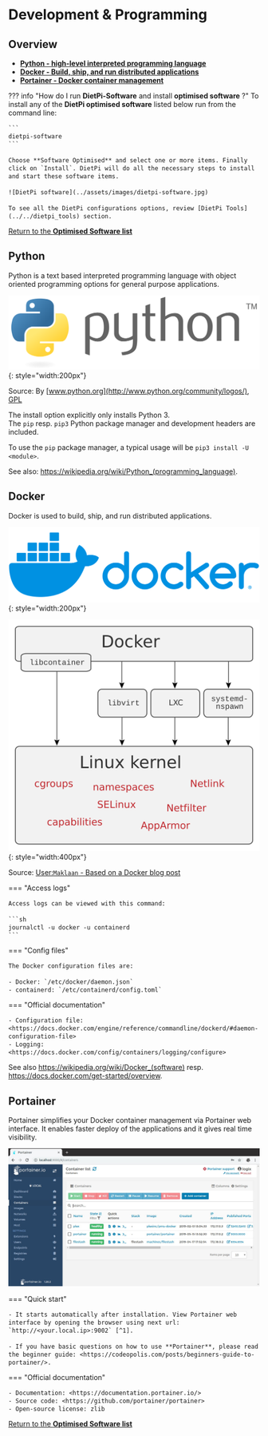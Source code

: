 # Development & Programming

## Overview

- [**Python - high-level interpreted programming language**](#python)
- [**Docker - Build, ship, and run distributed applications**](#docker)  
- [**Portainer - Docker container management**](#portainer)

??? info "How do I run **DietPi-Software** and install **optimised software** ?"
    To install any of the **DietPi optimised software** listed below run from the command line:

    ```
    dietpi-software
    ```

    Choose **Software Optimised** and select one or more items. Finally click on `Install`. DietPi will do all the necessary steps to install and start these software items.

    ![DietPi software](../assets/images/dietpi-software.jpg)

    To see all the DietPi configurations options, review [DietPi Tools](../../dietpi_tools) section.

[Return to the **Optimised Software list**](../../dietpi_optimised_software)

## Python

Python is a text based interpreted programming language with object oriented programming options for general purpose applications.  

![DietPi programming software Python](../assets/images/dietpi-software-programming-pythonlogo.png){: style="width:200px"}

Source: By [www.python.org](http://www.python.org/community/logos/), [GPL](https://commons.wikimedia.org/w/index.php?curid=34991637)

The install option explicitly only installs Python 3.  
The `pip` resp. `pip3` Python package manager and development headers are included.

To use the `pip` package manager, a typical usage will be `pip3 install -U <module>`.

See also: <https://wikipedia.org/wiki/Python_(programming_language)>.

## Docker

Docker is used to build, ship, and run distributed applications.

![DietPi programming software Docker](../assets/images/dietpi-software-programming-docker1.svg){: style="width:200px"}

![DietPi programming software Docker screenshot](../assets/images/dietpi-software-programming-docker2.svg){: style="width:400px"}

Source: [User:`Maklaan` - Based on a Docker blog post](https://commons.wikimedia.org/w/index.php?curid=37965701)

=== "Access logs"

    Access logs can be viewed with this command:

    ```sh
    journalctl -u docker -u containerd
    ```

=== "Config files"

    The Docker configuration files are:

    - Docker: `/etc/docker/daemon.json`
    - containerd: `/etc/containerd/config.toml`

=== "Official documentation"

    - Configuration file: <https://docs.docker.com/engine/reference/commandline/dockerd/#daemon-configuration-file>
    - Logging: <https://docs.docker.com/config/containers/logging/configure>

See also <https://wikipedia.org/wiki/Docker_(software)> resp. <https://docs.docker.com/get-started/overview>.

## Portainer

Portainer simplifies your Docker container management via Portainer web interface. It enables faster deploy of the applications and it gives real time visibility.

![DietPi Optimised Software Portainer](../assets/images/dietpi-software-portainer.jpg)

=== "Quick start"

    - It starts automatically after installation. View Portainer web interface by opening the browser using next url: `http://<your.local.ip>:9002` [^1]. 

    - If you have basic questions on how to use **Portainer**, please read the beginner guide: <https://codeopolis.com/posts/beginners-guide-to-portainer/>.

=== "Official documentation"

    - Documentation: <https://documentation.portainer.io/>
    - Source code: <https://github.com/portainer/portainer>
    - Open-source license: zlib

[Return to the **Optimised Software list**](../../dietpi_optimised_software)

[^1]:
    [Logitech Media Server](../media/#logitech-media-server) already listened to port `9000`, and this is why **Portainer** has been configured to start using port `9002`. For more details on the implementation Portainer in DietPi see the GitHub task: <https://github.com/MichaIng/DietPi/pull/3933>
